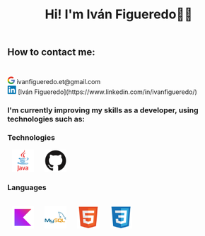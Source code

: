 <header id="header" align="center">
    <h1 align="center">Hi! I'm Iván Figueredo👋🏻</h1>
</header>

<section>
    <h2>How to contact me: <br><br></h2>
    <img src="https://github.com/devicons/devicon/blob/master/icons/google/google-original.svg" title="Gmail" alt="Gmail" width="17" height="17">   ivanfigueredo.et@gmail.com<br>
    <img src="https://github.com/devicons/devicon/blob/master/icons/linkedin/linkedin-original.svg" title="LinkedIn" alt="LinkedIn" width="20" height="20"> [Iván Figueredo](https://www.linkedin.com/in/ivanfigueredo/)
</section>

<section>
    <h3>I'm currently improving my skills as a developer, using technologies such as:<br><h3>
    <h3>Technologies</h3>
    <img src="https://github.com/devicons/devicon/blob/master/icons/java/java-original-wordmark.svg" title="Android Studio" alt="Android Studio" width="50" height="50" style="padding: 0px 10px;">
    <img src="https://github.com/devicons/devicon/blob/master/icons/github/github-original.svg" title="GitHub" alt="GitHub" width="50" height="50" style="padding: 0px 10px;">
    <h3>Languages</h3><br>
    <img src="https://github.com/devicons/devicon/blob/master/icons/kotlin/kotlin-original.svg" title="Kotlin" alt="Kotlin" width="50" height="50" style="padding: 0px 10px;">
    <img src="https://github.com/devicons/devicon/blob/master/icons/mysql/mysql-original-wordmark.svg" title="MySQL" alt="MySQL" width="50" height="50" style="padding: 0px 10px;">
    <img src="https://github.com/devicons/devicon/blob/master/icons/html5/html5-original.svg" title="HTML5" alt="HTML5" width="50" height="50" style="padding: 0px 10px;">
    <img src="https://github.com/devicons/devicon/blob/master/icons/css3/css3-original.svg" title="CSS" alt="CSS" width="50" height="50" style="padding: 0px 10px;">
</section>

<footer>

</footer>
